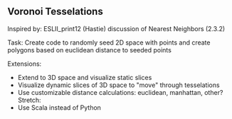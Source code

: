 Voronoi Tesselations
--------------------
Inspired by: ESLII_print12 (Hastie) discussion of Nearest Neighbors (2.3.2)
  
Task: Create code to randomly seed 2D space with points and create polygons based on euclidean distance to seeded points
  
Extensions: 
  - Extend to 3D space and visualize static slices
  - Visualize dynamic slices of 3D space to "move" through tesselations
  - Use customizable distance calculations: euclidean, manhattan, other?
Stretch:
  - Use Scala instead of Python
